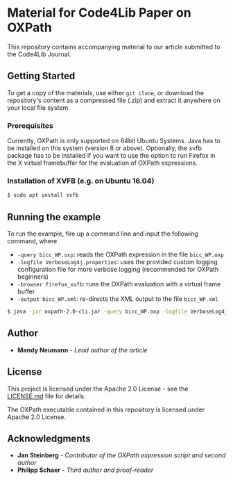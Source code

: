 # Material for Code4Lib Paper on OXPath

This repository contains accompanying material to our article submitted to the Code4Lib Journal.

## Getting Started

To get a copy of the materials, use either `git clone`, or download the repository's content as a compressed file (.zip) and extract it anywhere on your local file system.

### Prerequisites

Currently, OXPath is only supported on 64bit Ubuntu Systems. Java has to be installed on this system (version 8 or above). Optionally, the xvfb package has to be installed if you want to use the option to run Firefox in the X virtual framebuffer for the evaluation of OXPath expressions.

### Installation of XVFB (e.g. on Ubuntu 16.04)

```sh
$ sudo apt install xvfb
```

## Running the example

To run the example, fire up a command line and input the following command, where

-   `-query bicc_WP.oxp`: reads the OXPath expression in the file `bicc_WP.oxp`
-   `-logfile VerboseLog4j.properties`: uses the provided custom logging configuration file for more verbose logging (recommended for OXPath beginners)
-   `-browser firefox_xvfb`: runs the OXPath evaluation with a virtual frame buffer
-   `-output bicc_WP.xml`: re-directs the XML output to the file `bicc_WP.xml`

```sh
$ java -jar oxpath-2.0-cli.jar -query bicc_WP.oxp -logfile VerboseLog4j.properties -browser firefox_xvfb -output bicc_WP.xml
```

<!--- Note to self: adjust when new version is officially released --->

## Author

*   **Mandy Neumann** - *Lead author of the article*

## License

This project is licensed under the Apache 2.0 License - see the [LICENSE.md](LICENSE.md) file for details.

The OXPath executable contained in this repository is licensed under Apache 2.0 License.

## Acknowledgments

*   **Jan Steinberg** - *Contributor of the OXPath expression script and second author*
*   **Philipp Schaer** - *Third author and proof-reader*

